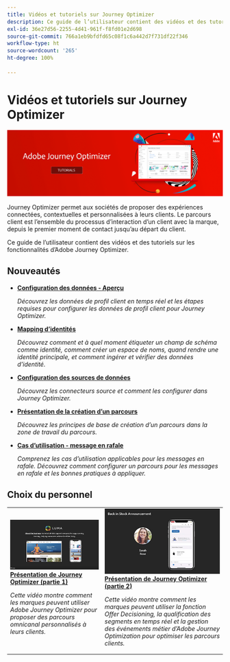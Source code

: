 ```yaml
---
title: Vidéos et tutoriels sur Journey Optimizer
description: Ce guide de l’utilisateur contient des vidéos et des tutoriels sur les fonctionnalités d’Adobe Journey Optimizer.
exl-id: 36e27d56-2255-4d41-961f-f8fd01e2d698
source-git-commit: 766a1eb9bfdfd65c08f1c6a442d7f731df22f346
workflow-type: ht
source-wordcount: '265'
ht-degree: 100%

---
```



# Vidéos et tutoriels sur Journey Optimizer

![](./assets/ajo-banner.png)

Journey Optimizer permet aux sociétés de proposer des expériences connectées, contextuelles et personnalisées à leurs clients. Le parcours client est l’ensemble du processus d’interaction d’un client avec la marque, depuis le premier moment de contact jusqu’au départ du client.

Ce guide de l’utilisateur contient des vidéos et des tutoriels sur les fonctionnalités d’Adobe Journey Optimizer.

## Nouveautés

* **[Configuration des données - Aperçu](/help/set-up-data/set-up-data-overview.md)**

   *Découvrez les données de profil client en temps réel et les étapes requises pour configurer les données de profil client pour Journey Optimizer.*

* **[Mapping d’identités](/help/set-up-data/map-identities.md)**

   *Découvrez comment et à quel moment étiqueter un champ de schéma comme identité, comment créer un espace de noms, quand rendre une identité principale, et comment ingérer et vérifier des données d’identité.*

* **[Configuration des sources de données](/help/set-up-data/configure-data-sources.md)**

   *Découvrez les connecteurs source et comment les configurer dans Journey Optimizer.*

* **[Présentation de la création d’un parcours](/help/create-journeys/introduction-to-building-a-journey.md)**

   *Découvrez les principes de base de création d’un parcours dans la zone de travail du parcours.*

* **[Cas d’utilisation - message en rafale](/help/create-journeys/use-case-read-burst-message.md)**

   *Comprenez les cas d’utilisation applicables pour les messages en rafale. Découvrez comment configurer un parcours pour les messages en rafale et les bonnes pratiques à appliquer.*

## Choix du personnel

<table>
<tr>
  <td>
    <a href="./introduction/journey-optimizer-overview-part-1.md">
      <img alt="Présentation de Journey Optimizer (partie 1) : diffusion de parcours omnicanal (vidéo)" src="./assets/334174.jpg"/>
    </a>
    <div>
      <a href="./introduction/journey-optimizer-overview-part-1.md">
    <strong>Présentation de Journey Optimizer (partie 1) </strong>
    </a>
    </div>
    <p>
    <em>Cette vidéo montre comment les marques peuvent utiliser Adobe Journey Optimizer pour proposer des parcours omnicanal personnalisés à leurs clients.</em>
    <p>
  </td>
    <td>
    <a href="./introduction/journey-optimizer-overview-part-2.md">
      <img alt="Présentation de Journey Optimizer (partie 2) : diffusion de parcours omnicanal (vidéo)" src="./assets/334175.jpg"/>
    </a>
    <div>
      <a href="./introduction/journey-optimizer-overview-part-2.md">
    <strong>Présentation de Journey Optimizer (partie 2) </strong>
    </a>
    </div>
    <p>
    <em>Cette vidéo montre comment les marques peuvent utiliser la fonction Offer Decisioning, la qualification des segments en temps réel et la gestion des événements métier d’Adobe Journey Optimization pour optimiser les parcours clients.</em>
    <p>
  </td>
</table>




